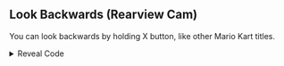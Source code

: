 ## Look Backwards (Rearview Cam)

You can look backwards by holding X button, like other Mario Kart titles.

<details>
<summary>Reveal Code</summary>

```armv7
020765F0 EBFE2A13
E2000E44 00000094
E92D407F E51200D8
E59F1080 E1100001
1A000017 E59F0060
E5900000 E1D010B2
E15020B2 E3120B01
1A000001 E3110B01
0A00000F E3110B01
E59F4040 E5944000
E5946008 E3A01004
E5841008 E1D414B4
13C11020 03811020
E1C414B4 E59F1020
E12FFF31 E5846008
E59F0018 E59F1018
E5801000 E595C0F0
E8BD807F 0206C5E0
021759A0 02076A5C
01FFF6C4 E2000C02
02000800 00000000
```
</details>